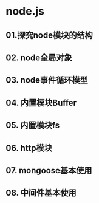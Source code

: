 # node.js

## 01.探究node模块的结构

## 02. node全局对象

## 03. node事件循环模型

## 04. 内置模块Buffer

## 05. 内置模块fs

## 06. http模块

## 07. mongoose基本使用

## 08. 中间件基本使用




